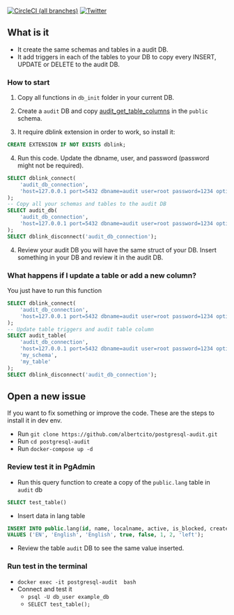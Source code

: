 [![CircleCI (all branches)](https://img.shields.io/circleci/project/github/albertcito/postgresql-audit.svg)](https://circleci.com/gh/albertcito/postgresql-audit) [![Twitter](https://img.shields.io/twitter/url?style=social)](https://twitter.com/intent/tweet?text=Cool%20Postgres%20DB%20Audit%20repository&url=https%3A%2F%2Fgithub.com%2Falbertcito%2Fpostgresql-audit%2F&hashtags=postgres)


## What is it

- It create the same schemas and tables in a audit DB.
- It add triggers in each of the tables to your DB to copy every INSERT, UPDATE or DELETE to the audit DB.

### How to start

1. Copy all functions in `db_init` folder in your current DB.

2. Create a `audit` DB and copy [audit_get_table_columns](db_init/audit_get_table_columns.sql) in the `public` schema.

3. It require dblink extension in order to work, so install it:
```sql
CREATE EXTENSION IF NOT EXISTS dblink;
```
4. Run this code. Update the dbname, user, and password (password might not be required).
```sql
SELECT dblink_connect(
	'audit_db_connection',
	'host=127.0.0.1 port=5432 dbname=audit user=root password=1234 options=-csearch_path='
);
-- Copy all your schemas and tables to the audit DB
SELECT audit_db(
	'audit_db_connection',
	'host=127.0.0.1 port=5432 dbname=audit user=root password=1234 options=-csearch_path='
);
SELECT dblink_disconnect('audit_db_connection');
```
4. Review your audit DB you will have the same struct of your DB. Insert something in your DB and review it in the audit DB.

### What happens if I update a table or add a new column?

You just have to run this function
```sql
SELECT dblink_connect(
	'audit_db_connection',
	'host=127.0.0.1 port=5432 dbname=audit user=root password=1234 options=-csearch_path='
);
-- Update table triggers and audit table column
SELECT audit_table(
	'audit_db_connection',
	'host=127.0.0.1 port=5432 dbname=audit user=root password=1234 options=-csearch_path=',
	'my_schema',
	'my_table'
);
SELECT dblink_disconnect('audit_db_connection');
```

## Open a new issue

If you want to fix something or improve the code. These are the steps to install it in dev env.

- Run `git clone https://github.com/albertcito/postgresql-audit.git`
- Run `cd postgresql-audit`
- Run `docker-compose up -d`

### Review test it in PgAdmin
- Run this query function to create a copy of the `public.lang` table in `audit` db
``` sql
SELECT test_table()
```
- Insert data in lang table
```sql
INSERT INTO public.lang(id, name, localname, active, is_blocked, created_by, updated_by, type)
VALUES ('EN', 'English', 'English', true, false, 1, 2, 'left');
```

- Review the table `audit` DB to see the same value inserted.

### Run test in the terminal

- `docker exec -it postgresql-audit  bash`
- Connect and test it
	- `psql -U db_user example_db`
	- `SELECT test_table();`